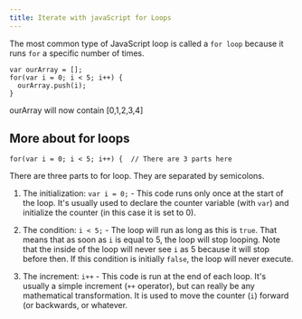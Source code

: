 ```yaml
---
title: Iterate with javaScript for Loops
---
```

The most common type of JavaScript loop is called a `for loop` because it runs `for` a specific number of times.

    var ourArray = [];
    for(var i = 0; i < 5; i++) {
      ourArray.push(i);
    }

ourArray will now contain [0,1,2,3,4]

## More about for loops

    for(var i = 0; i < 5; i++) {  // There are 3 parts here

There are three parts to for loop. They are separated by semicolons.

1.  The initialization: `var i = 0;` - This code runs only once at the start of the loop. It's usually used to declare the counter variable (with `var`) and initialize the counter (in this case it is set to 0).

2.  The condition: `i < 5;` - The loop will run as long as this is `true`. That means that as soon as `i` is equal to 5, the loop will stop looping. Note that the inside of the loop will never see `i` as 5 because it will stop before then. If this condition is initially `false`, the loop will never execute.

3.  The increment: `i++` - This code is run at the end of each loop. It's usually a simple increment (`++` operator), but can really be any mathematical transformation. It is used to move the counter (`i`) forward (or backwards, or whatever.